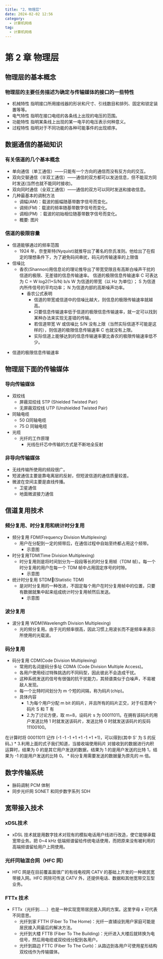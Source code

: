 ```yaml
---
title: "2、物理层"
date: 2024-02-02 12:56
category:
  - 计算机网络
tag:
  - 计算机网络
---
```


# 第 2 章  物理层
## 物理层的基本概念
### 物理层的主要任务描述为确定与传输媒体的接口的一些特性
* 机械特性    指明接口所用接线器的形状和尺寸、引线数目和排列、固定和锁定装置等等。
* 电气特性    指明在接口电缆的各条线上出现的电压的范围。
* 功能特性    指明某条线上出现的某一电平的电压表示何种意义。
* 过程特性    指明对于不同功能的各种可能事件的出现顺序。 
## 数据通信的基础知识
 
### 有关信道的几个基本概念
* 单向通信（单工通信）——只能有一个方向的通信而没有反方向的交互。
* 双向交替通信（半双工通信）——通信的双方都可以发送信息，但不能双方同时发送(当然也就不能同时接收)。
* 双向同时通信（全双工通信）——通信的双方可以同时发送和接收信息。 
* 几种最基本的调制方法
    * 调幅(AM)：载波的振幅随基带数字信号而变化。 
    * 调频(FM)：载波的频率随基带数字信号而变化。
    * 调相(PM) ：载波的初始相位随基带数字信号而变化。 
    * 概要: 图片
### 信道的极限容量
* 信道能够通过的频率范围
    * 1924 年，奈奎斯特(Nyquist)就推导出了著名的奈氏准则。他给出了在假定的理想条件下，为了避免码间串扰，码元的传输速率的上限值
* 信噪比
    * 香农(Shannon)用信息论的理论推导出了带宽受限且有高斯白噪声干扰的信道的极限、无差错的信息传输速率。
信道的极限信息传输速率 C 可表达为
C = W log2(1+S/N)  b/s 
W 为信道的带宽（以 Hz 为单位）；
S 为信道内所传信号的平均功率；
N 为信道内部的高斯噪声功率。
        * 香农公式表明
            * 信道的带宽或信道中的信噪比越大，则信息的极限传输速率就越高。 
            * 只要信息传输速率低于信道的极限信息传输速率，就一定可以找到某种办法来实现无差错的传输。 
            * 若信道带宽 W 或信噪比 S/N 没有上限（当然实际信道不可能是这样的），则信道的极限信息传输速率 C 也就没有上限。
            * 实际信道上能够达到的信息传输速率要比香农的极限传输速率低不少。
- 信道的极限信息传输速率
## 物理层下面的传输媒体
### 导向传输媒体
* 双绞线
    * 屏蔽双绞线 STP (Shielded Twisted Pair)
    * 无屏蔽双绞线 UTP (Unshielded Twisted Pair) 
* 同轴电缆
    * 50 Ω同轴电缆
    * 75 Ω 同轴电缆
* 光缆 
    * 光纤的工作原理
        * 光线在纤芯中传输的方式是不断地全反射
### 非导向传输媒体
* 无线传输所使用的频段很广。
* 短波通信主要是靠电离层的反射，但短波信道的通信质量较差。
* 微波在空间主要是直线传播。 
    * 卫星通信  
    * 地面微波接力通信
## 信道复用技术
### 频分复用、时分复用和统计时分复用
* 频分复用 FDM(Frequency Division Multiplexing) 
    * 用户在分配到一定的频带后，在通信过程中自始至终都占用这个频带。
        * 示意图
* 时分复用TDM(Time Division Multiplexing) 
    * 时分复用则是将时间划分为一段段等长的时分复用帧（TDM 帧）。每一个时分复用的用户在每一个 TDM 帧中占用固定序号的时隙。
        * 示意图
* 统计时分复用 STDM(Statistic TDM)  
    * 是对时分复用的一种改进，不固定每个用户在时分复用帧中的位置，只要有数据就集中起来组成统计时分复用帧然后发送。
        * 示意图
### 波分复用
* 波分复用 WDM(Wavelength Division Multiplexing)  
    * 光的频分复用。由于光的频率很高，因此习惯上用波长而不是频率来表示所使用的光载波。
### 码分复用
* 码分复用 CDM(Code Division Multiplexing)  
    * 常用的名词是码分多址 CDMA     (Code Division Multiple Access)。
    * 各用户使用经过特殊挑选的不同码型，因此彼此不会造成干扰。
    * 这种系统发送的信号有很强的抗干扰能力，其频谱类似于白噪声，不易被敌人发现。 
    * 每一个比特时间划分为 m 个短的间隔，称为码片(chip)。
    * 具体内容
        * 1.为每个用户分配 m bit 的码片，并且所有的码片正交，对于任意两个码片 S 和 T 有
        * 2.为了讨论方便，取 m=8，设码片 s 为 00011011。在拥有该码片的用户发送比特 1 时就发送该码片，发送比特 0 时就发送该码片的反码 11100100。

在计算时将 00011011 记作 (-1 -1 -1 +1 +1 -1 +1 +1)，可以得到(其中 S' 为 S 的反码。)
        * 3.利用上面的式子我们知道，当接收端使用码片  对接收到的数据进行内积运算时，结果为 0 的是其它用户发送的数据，结果为 1 的是用户发送的比特 1，结果为 -1 的是用户发送的比特 0。
    * 码分复用需要发送的数据量为原先的 m 倍。
## 数字传输系统
- 脉码调制 PCM 体制
- 同步光纤网 SONET 和同步数字系列 SDH
## 宽带接入技术
### xDSL技术
* xDSL 技术就是用数字技术对现有的模拟电话用户线进行改造，使它能够承载宽带业务。把 0~4 kHz 低端频谱留给传统电话使用，而把原来没有被利用的高端频谱留给用户上网使用。
### 光纤同轴混合网（HFC 网）
* HFC 网是在目前覆盖面很广的有线电视网 CATV 的基础上开发的一种居民宽带接入网。HFC 网除可传送 CATV 外，还提供电话、数据和其他宽带交互型业务。
### FTTx 技术
* FTTx（光纤到……）也是一种实现宽带居民接入网的方案。这里字母 x 可代表不同意思。
    * 光纤到家 FTTH (Fiber To The Home)：光纤一直铺设到用户家庭可能是居民接入网最后的解决方法。
    * 光纤到大楼 FTTB (Fiber To The Building)：光纤进入大楼后就转换为电信号，然后用电缆或双绞线分配到各用户。
    * 光纤到路边 FTTC (Fiber To The Curb)：从路边到各用户可使用星形结构双绞线作为传输媒体。 

